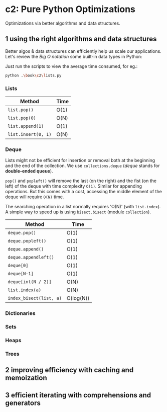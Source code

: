 # c2: Pure Python Optimizations

Optimizations via better algorithms and data structures.

## 1 using the right algorithms and data structures

Better algos & data structures can efficiently help us scale our applications. Let's review the *Big O notation* some built-in data types in Python:

Just run the scripts to view the average time consumed, for eg.:

```bash
python .\book\c2\lists.py
```

### Lists

| Method | Time |
| --- | --- |
| `list.pop()` | O(1) |
| `list.pop(0)` | O(N) |
| `list.append(1)` | O(1) |
| `list.insert(0, 1)` | O(N) |

### Deque

Lists might not be efficient for insertion or removal both at the beginning and the end of the collection. We use `collections.deque` (*deque* stands for **double-ended queue**).

`pop()` and `popleft()` will remove the last (on the right) and the fist (on the left) of the deque with time complexity `O(1)`. Similar for appending operations. But this comes with a cost, accessing the middle element of the deque will require `O(N)` time.

The searching operation in a list normally requires 'O(N)' (with `list.index`). A simple way to speed up is using `bisect.bisect` (module `collection`).

| Method | Time |
| --- | --- |
| `deque.pop()` | O(1) |
| `deque.popleft()` | O(1) |
| `deque.append()` | O(1) |
| `deque.appendleft()` | O(1) |
| `deque[0]` | O(1) |
| `deque[N-1]` | O(1) |
| `deque[int(N / 2)]` | O(N) |
| `list.index(a)` | O(N) |
| `index_bisect(list, a)` | O(log(N)) |

### Dictionaries



### Sets

### Heaps

### Trees

## 2 improving efficiency with caching and memoization

## 3 efficient iterating with comprehensions and generators
